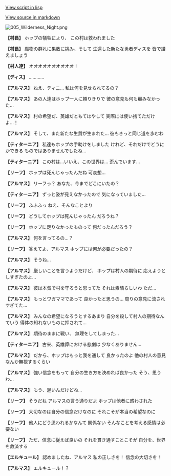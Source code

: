 [View script in lisp](../scripts/110150360.txt)

[View source in markdown](110150360.md)

![005_Wilderness_Night.png](../images/backgrounds/005_Wilderness_Night.png)

**【村長】**
ホップの犠牲により、
この村は救われました

**【村長】**
魔物の群れに果敢に挑み、そして
生還した新たな勇者ディスを
皆で讃えましょう

**【村人達】**
オオオオオオオオオオ！

**【ディス】**
…………

**【アルマス】**
ねえ、ティニ…
私は何を見せられてるの？

**【アルマス】**
あの人達はホップ一人に頼りきりで
彼の意見も何も顧みなかった…

**【アルマス】**
村の希望だ、英雄だともてはやして
実際には使い捨てただけよ…！

**【アルマス】**
そして、また新たな生贄が生まれた…
彼もきっと同じ道を歩むわ

**【ティターニア】**
私達もホップの手助けをしました
けれど、それだけでどうにかできる
ものではありませんでしたね…

**【ティターニア】**
この村は…いいえ、この世界は…
歪んでいます…

**【リーフ】**
ホップは死んじゃったんだね
可哀想…

**【アルマス】**
リーフっ？
あなた、今までどこにいたの？

**【ティターニア】**
ずっと姿が見えなかったので
気になっていました…

**【リーフ】**
ふふふっ
ねえ、そんなことより

**【リーフ】**
どうしてホップは死んじゃったん
だろうね？

**【リーフ】**
ホップに足りなかったものって
何だったんだろう？

**【アルマス】**
何を言ってるの…？

**【リーフ】**
答えてよ、アルマス
ホップには何が必要だったの？

**【アルマス】**
そうね…

**【アルマス】**
厳しいことを言うようだけど、
ホップは村人の期待に
応えようとしすぎたのよ…

**【アルマス】**
彼は本気で村を守ろうと思ってた
それは素晴らしいわ
ただ…

**【アルマス】**
もっとワガママであって
良かったと思うの…
周りの意見に流されすぎてた…

**【アルマス】**
みんなの希望になろうとするあまり
自分を殺して村人の期待なんていう
得体の知れないものに押されて…

**【アルマス】**
期待のままに戦い、
無理をしてしまった…

**【ティターニア】**
古来、英雄譚における悲劇は
少なくありません…

**【アルマス】**
だから、ホップはもっと我を通して
良かったのよ
他の村人の意見なんか無視するくらい

**【アルマス】**
強い信念をもって
自分の生き方を決めれば良かった
そう、思うわ…

**【アルマス】**
もう、遅いんだけどね…

**【リーフ】**
そうだね
アルマスの言う通りだよ
ホップは他者に惑わされた

**【リーフ】**
大切なのは自分の信念だけなのに
それこそが本当の希望なのに

**【リーフ】**
他人にどう思われるかなんて
関係ない
そんなことを考える感情は必要ない

**【リーフ】**
ただ、信念に従えば良いの
それを貫き通すことこそが
自分を、世界を救済する

**【エルキュール】**
認めましたね、アルマス
私の正しさを！
信念の大切さを！

**【アルマス】**
エルキュール！？